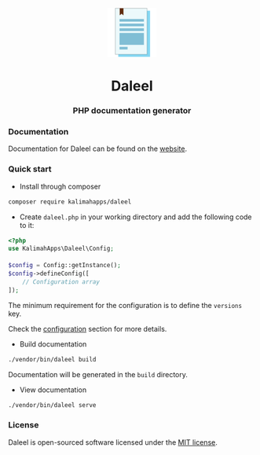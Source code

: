 <p align="center">
<img src="media/logo.svg" width="100" alt="Daleel">
</p>
<h1 align="center">Daleel</h1>
<h3 align="center">PHP documentation generator</h3>

### Documentation
Documentation for Daleel can be found on the [website](https://daleel.kalimah-apps.com/docs).

### Quick start
- Install through composer
```bash
composer require kalimahapps/daleel
```

- Create `daleel.php` in your working directory and add the following code to it:
```php
<?php
use KalimahApps\Daleel\Config;

$config = Config::getInstance();
$config->defineConfig([
	// Configuration array
]);
```
The minimum requirement for the configuration is to define the `versions` key.

Check the [configuration](https://daleel.kalimah-apps.com/docs/1.x/configuration.html) section for more details.

- Build documentation
```bash
./vendor/bin/daleel build
```
Documentation will be generated in the `build` directory.

- View documentation
```bash
./vendor/bin/daleel serve
```

### License
Daleel is open-sourced software licensed under the [MIT license](LICENSE).